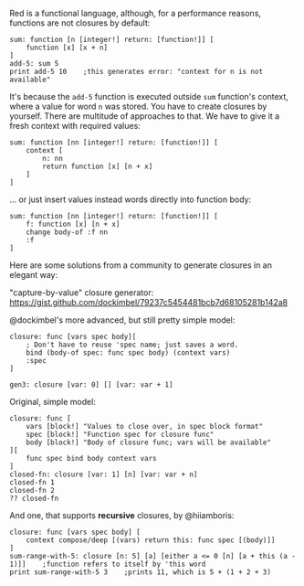 Red is a functional language, although, for a performance reasons, functions are not closures by default:
```red
sum: function [n [integer!] return: [function!]] [
	function [x] [x + n]
]
add-5: sum 5
print add-5 10    ;this generates error: "context for n is not available"
```
It's because the `add-5` function is executed outside `sum` function's context, where a value for word `n` was stored. You have to create closures by yourself. There are multitude of approaches to that. We have to give it a fresh context with required values:
```red
sum: function [nn [integer!] return: [function!]] [
	context [
		n: nn
		return function [x] [n + x]
	]
]
```
... or just insert values instead words directly into function body:

```red
sum: function [nn [integer!] return: [function!]] [
	f: function [x] [n + x]
	change body-of :f nn
	:f
]
```

Here are some solutions from a community to generate closures in an elegant way:

"capture-by-value" closure generator: https://gist.github.com/dockimbel/79237c5454481bcb7d68105281b142a8

@dockimbel's more advanced, but still pretty simple model:

```red
closure: func [vars spec body][
    ; Don't have to reuse 'spec name; just saves a word.
    bind (body-of spec: func spec body) (context vars)
    :spec
]

gen3: closure [var: 0] [] [var: var + 1]
```

Original, simple model:

```red
closure: func [
    vars [block!] "Values to close over, in spec block format"
    spec [block!] "Function spec for closure func"
    body [block!] "Body of closure func; vars will be available"
][
    func spec bind body context vars
]
closed-fn: closure [var: 1] [n] [var: var + n]
closed-fn 1
closed-fn 2
?? closed-fn
```

And one, that supports **recursive** closures, by @hiiamboris:
```red
closure: func [vars spec body] [
	context compose/deep [(vars) return this: func spec [(body)]]
]
sum-range-with-5: closure [n: 5] [a] [either a <= 0 [n] [a + this (a - 1)]]    ;function refers to itself by 'this word
print sum-range-with-5 3    ;prints 11, which is 5 + (1 + 2 + 3)
```


